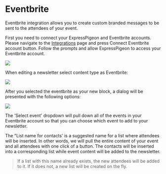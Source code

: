 # Eventbrite

Eventbrite integration allows you to create custom branded messages
to be sent to the attendees of your event. 

First you need to connect your ExpressPigeon and Eventbrite accounts. 
Please navigate to the [Integrations](https://expresspigeon.com/settings/integrations) page and
press Connect Eventbrite account button. Follow the prompts and allow ExpressPigeon 
to access your Eventbrite account. 

![](/kb/images/Selection_953.png)

When editing a newsletter select content type as Eventbrite:

![](/kb/images/Selection_950.png)

After you selected the eventbrite as your new block, a dialog will be presented with the 
following options: 

![](/kb/images/Selection_951.png)


The 'Select event' dropdown will pull down all of the events in your Eventbrite
account so that you can choose which event to add to your newsletter.

The "List name for contacts' is a suggested name for a list where attendees 
 will be inserted. In other words, we will pull the entire content of your 
 event and all attendees with one click of a button. The contacts will be 
 inserted into a corresponding list while event content will be added to the
 newsletter.
 
 > If a list with this name already exists, the new attendees will be added to it.
 If it does not, a new list will be created on the fly.
